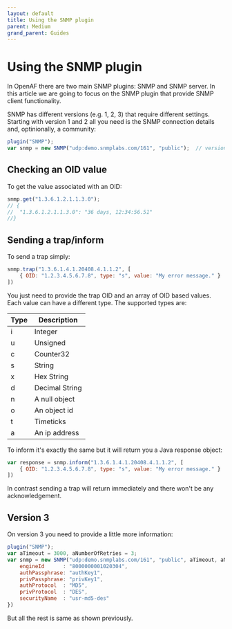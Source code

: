 ```yaml
---
layout: default
title: Using the SNMP plugin
parent: Medium
grand_parent: Guides
---
```


# Using the SNMP plugin

In OpenAF there are two main SNMP plugins: SNMP and SNMP server. In this article we are going to focus on the SNMP plugin that provide SNMP client functionality. 

SNMP has different versions (e.g. 1, 2, 3) that require different settings. Starting with version 1 and 2 all you need is the SNMP connection details and, optinionally, a community:

````javascript
plugin("SNMP");
var snmp = new SNMP("udp:demo.snmplabs.com/161", "public");  // version 1/2
````
## Checking an OID value

To get the value associated with an OID:

````javascript
snmp.get("1.3.6.1.2.1.1.3.0");
// {
//  "1.3.6.1.2.1.1.3.0": "36 days, 12:34:56.51"
//}
````

## Sending a trap/inform

To send a trap simply:

````javascript
snmp.trap("1.3.6.1.4.1.20408.4.1.1.2", [
    { OID: "1.2.3.4.5.6.7.8", type: "s", value: "My error message." }
])
````

You just need to provide the trap OID and an array of OID based values. Each value can have a different type. The supported types are:

| Type | Description |
|------|-------------|
| i    | Integer     |
| u    | Unsigned    |
| c    | Counter32   |
| s    | String      |
| x    | Hex String  |
| d    | Decimal String |
| n    | A null object |
| o    | An object id |
| t    | Timeticks |
| a    | An ip address |

To inform it's exactly the same but it will return you a Java response object:

````javascript
var response = snmp.inform("1.3.6.1.4.1.20408.4.1.1.2", [
    { OID: "1.2.3.4.5.6.7.8", type: "s", value: "My error message." }
])
````

In contrast sending a trap will return immediately and there won't be any acknowledgement.  

## Version 3

On version 3 you need to provide a little more information:

````javascript
plugin("SNMP");
var aTimeout = 3000, aNumberOfRetries = 3;
var snmp = new SNMP("udp:demo.snmplabs.com/161", "public", aTimeout, aNumberOfRetries, 3, {
    engineId      : "8000000001020304",
    authPassphrase: "authKey1",
    privPassphrase: "privKey1",
    authProtocol  : "MD5",
    privProtocol  : "DES",
    securityName  : "usr-md5-des"
})
````

But all the rest is same as shown previously.